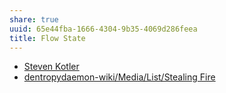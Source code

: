 ```yaml
---
share: true
uuid: 65e44fba-1666-4304-9b35-4069d286feea
title: Flow State
---
```

* [Steven Kotler](/undefined)
* [dentropydaemon-wiki/Media/List/Stealing Fire](/undefined)